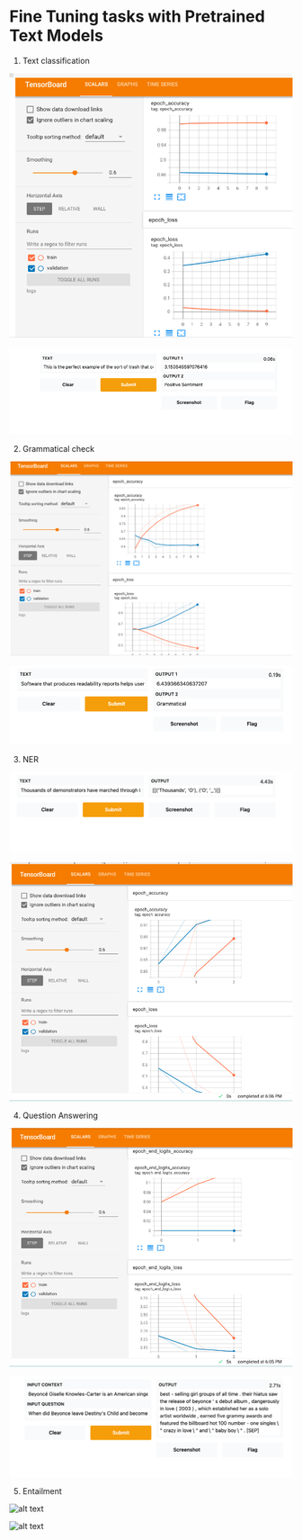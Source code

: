 # Fine Tuning tasks with Pretrained Text Models

1. Text classification


 ![alt text](https://github.com/tamanna-mehta/cmpe-297/blob/main/hw-3/screenshots/Sentiment_classification.png)
 
 
 ![alt text](https://github.com/tamanna-mehta/cmpe-297/blob/main/hw-3/screenshots/sentiment_classifciation_gradio.png)

2. Grammatical check 

![alt text](https://github.com/tamanna-mehta/cmpe-297/blob/main/hw-3/screenshots/Grammar.png)

![alt text](https://github.com/tamanna-mehta/cmpe-297/blob/main/hw-3/screenshots/grammar%20gradio.png)

3. NER

![alt text](https://github.com/tamanna-mehta/cmpe-297/blob/main/hw-3/screenshots/NER_gradio.png)

![alt text](https://github.com/tamanna-mehta/cmpe-297/blob/main/hw-3/screenshots/NER_tensorboard.png)

4. Question Answering

![alt text](https://github.com/tamanna-mehta/cmpe-297/blob/main/hw-3/screenshots/Q:A_tensorboard.png)

![alt text](https://github.com/tamanna-mehta/cmpe-297/blob/main/hw-3/screenshots/Q:A_gradio.png)

5. Entailment

![alt text]()

![alt text]()


